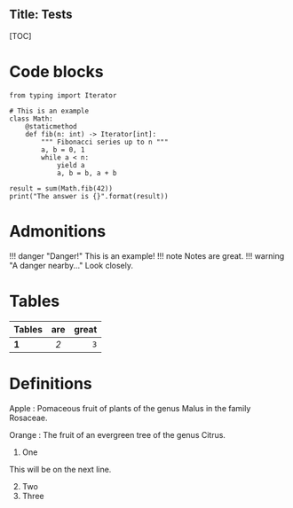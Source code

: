 Title: Tests
---

[TOC]

# Code blocks

```
from typing import Iterator

# This is an example
class Math:
    @staticmethod
    def fib(n: int) -> Iterator[int]:
        """ Fibonacci series up to n """
        a, b = 0, 1
        while a < n:
            yield a
            a, b = b, a + b

result = sum(Math.fib(42))
print("The answer is {}".format(result))
```

# Admonitions

!!! danger "Danger!"
    This is an example!
!!! note
    Notes are great.
!!! warning "A danger nearby..."
    Look closely.

# Tables

| Tables | are | great |
|--------|:---:|------:|
| **1**  | _2_ |  `3`  |

# Definitions

Apple
:   Pomaceous fruit of plants of the genus Malus in
    the family Rosaceae.

Orange
:   The fruit of an evergreen tree of the genus Citrus.

1. One

This will be
on the next line.

2. Two
3. Three
